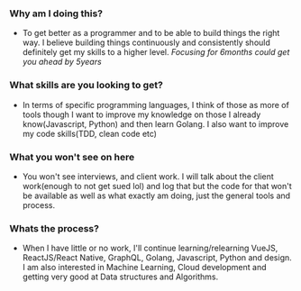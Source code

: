 ### Why am I doing this?
* To get better as a programmer and to be able to build things the right way. I believe building things continuously and consistently should definitely get my skills to a higher level. _Focusing for 6months could get you ahead by 5years_

### What skills are you looking to get?
* In terms of specific programming languages, I think of those as more of tools though I want to improve my knowledge on those I already know(Javascript, Python) and then learn Golang. I also want to improve my code skills(TDD, clean code etc)

### What you won't see on here
* You won't see interviews, and client work. I will talk about the client work(enough to not get sued lol) and log that but the code for that won't be available as well as what exactly am doing, just the general tools and process.

### Whats the process?
* When I have little or no work, I'll continue learning/relearning VueJS, ReactJS/React Native, GraphQL, Golang, Javascript, Python and design. I am also interested in Machine Learning, Cloud development and getting very good at Data structures and Algorithms.